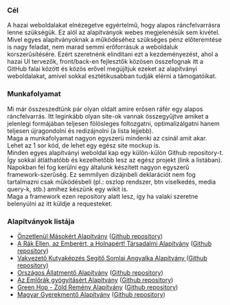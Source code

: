 <h3>Cél</h3>
<p>A hazai weboldalakat elnézegetve egyértelmű, hogy alapos ráncfelvarrásra lenne szükségük. Ez alól az alapítványok webes megjelenésük sem kivétel. Mivel egyes alapítványoknak a működéséhez szükséges pénz előteremtése is nagy feladat, nem marad semmi erőforrásuk a weboldaluk korszerűsítésére. Ezért szeretnénk elindítani ezt a kezdeményezést, ahol a hazai UI tervezők, front/back-en fejlesztők közösen összefognak itt a GitHub falai között és közös erővel megújítjuk ezeket az alapítványi weboldalakat, amivel sokkal esztétikusabban tudják elérni a támogatóikat.</p>

<h3>Munkafolyamat</h3>
<p>Mi már összeszedtünk pár olyan oldalt amire erősen ráfér egy alapos ráncfelvarrás. Itt leginkább olyan site-ok vannak összegyűjtve amiket a jelenlegi formájában teljesen fölösleges foltozgatni, optimalizálgatni hanem teljesen újragondolni és redizájnolni (a lista lejjebb).
<br>Maga a munkafolyamat nagyon egyszerü mindenki az csinál amit akar. Lehet az 1 sor kód, de lehet egy egész site mockup is.
<br>Minden egyes alapítványi weboldal kap egy külön-külön Github repository-t. Így sokkal átláthatóbb és kezelhetőbb lesz az egész projekt (link a listában).
<br>Napokban fel fog kerülni egy általunk készített nagyon egyszerű framework-szerűség. Ez semmilyen dizájnbeli deklarációt nem fog tartalmazni csak működésbeli (pl.: oszlop rendszer, btn viselkedés, media query-k, stb.) amihez készünk egy wikit is.
<br>Maga a framework ezen repository alatt lesz, így ha valaki szeretne belenyúlni az itt küldje a requesteket. 
</p>
<h3>Alapítványok listája</h3>
<ul>
	<li><a href="http://www.onzetlenul.hu/" target="_blank">Önzetlenül Másokért Alapítvány</a> (<a href="https://github.com/DiversyOS/onzetlenul_alapitvany">Github repository</a>)</li>
	<li><a href="http://www.rakellen.hu/" target="_blank">A Rák Ellen, az Emberért, a Holnapért! Társadalmi Alapítvány</a> (<a href="https://github.com/DiversyOS/rakellen-alapitvany">Github repository</a>)</li>
	<li><a href="http://vakvezetokutya.internettudakozo.hu/" target="_blank">Vakvezető Kutyaképzés Segítő Somlai Angyalka Alapítvány </a> (<a href="https://github.com/DiversyOS/vakvezeto-alapitvany">Github repository</a>)</li>
	<li><a href="http://www.allatmento.eu/" target="_blank">Országos Állatmentő Alapítvány</a> (<a href="https://github.com/DiversyOS/allatmento-alapitvany">Github repository</a>)</li>
	<li><a href="http://www.emlorakalapitvany.eoldal.hu/" target="_blank">Az Emlőrák gyógyításért Alapítvány</a> (<a href="https://github.com/DiversyOS/emlorak-alapitvany">Github repository</a>)</li>
	<li><a href="http://www.world-green-hope.com/" target="_blank">Green Hop - Zöld Remény Alapítvány</a> (<a href="https://github.com/DiversyOS/greehop-alapitvany">Github repository</a>)</li>
	<li><a href="http://www.mgya.org/" target="_blank">Magyar Gyerekmentő Alapítvány</a> (<a href="https://github.com/DiversyOS/gyerekmento-alapitvany">Github repository</a>)</li>
</ul>
